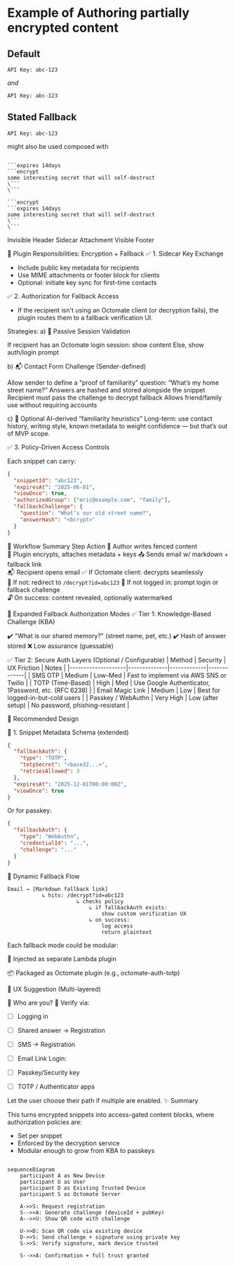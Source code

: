 Example of Authoring partially encrypted content
=================================================

## Default

```encrypted
API Key: abc-123
```
_and_

```encrypt
API Key: abc-123
```

## Stated Fallback
```encrypt fallback="remove | link | inline"
API Key: abc-123
```

might also be used composed with

```text

```expires 14days
```encrypt
some interesting secret that will self-destruct 
\```
\```

```


```text
```encrypt
```expires 14days
some interesting secret that will self-destruct 
\```
\```
```


Invisible Header
Sidecar Attachment
Visible Footer


🔐 Plugin Responsibilities: Encryption + Fallback
✅ 1. Sidecar Key Exchange

- Include public key metadata for recipients
- Use MIME attachments or footer block for clients
- Optional: initiate key sync for first-time contacts

✅ 2. Authorization for Fallback Access

- If the recipient isn't using an Octomate client (or decryption fails), the plugin routes them to a fallback verification UI.

Strategies:
a) 🔑 Passive Session Validation

If recipient has an Octomate login session: show content
Else, show auth/login prompt

b) 📬 Contact Form Challenge (Sender-defined)

Allow sender to define a “proof of familiarity” question:
“What’s my home street name?”
Answers are hashed and stored alongside the snippet
Recipient must pass the challenge to decrypt fallback
Allows friend/family use without requiring accounts

c) 🧠 Optional AI-derived “familiarity heuristics”
Long-term: use contact history, writing style, known metadata to weight confidence — but that’s out of MVP scope.

✅ 3. Policy-Driven Access Controls

Each snippet can carry:
```json
{
  "snippetId": "abc123",
  "expiresAt": "2025-06-01",
  "viewOnce": true,
  "authorizedGroup": ["eric@example.com", "family"],
  "fallbackChallenge": {
    "question": "What’s our old street name?",
    "answerHash": "<bcrypt>"
  }
}
```

🔄 Workflow Summary
Step	Action
📝 Author writes fenced content	
🔐 Plugin encrypts, attaches metadata + keys	
📤 Sends email w/ markdown + fallback link	
📬 Recipient opens email
✅ If Octomate client: decrypts seamlessly	
🔄 If not: redirect to `/decrypt?id=abc123`
👤 If not logged in: prompt login or fallback challenge	
🔓 On success: content revealed, optionally watermarked	

🔐 Expanded Fallback Authorization Modes
✅ Tier 1: Knowledge-Based Challenge (KBA)

✔️ "What is our shared memory?" (street name, pet, etc.)
✔️ Hash of answer stored
❌ Low assurance (guessable)

✅ Tier 2: Secure Auth Layers (Optional / Configurable)
| Method             | 	Security    | UX Friction | Notes       | 
|--------------------|--------------|-------------|-------------|
| SMS OTP            | Medium       | Low–Med	  | Fast to implement via AWS SNS or Twilio | 
| TOTP (Time-Based)	 | High    | Med | Use Google Authenticator, 1Password, etc. (RFC 6238) | 
| Email Magic Link	 | Medium       | Low	      | Best for logged-in-but-cold users | 
| Passkey / WebAuthn | 	Very High   | Low (after setup)	| No password, phishing-resistant | 


🧱 Recommended Design

🔐 1. Snippet Metadata Schema (extended)

```json
{
  "fallbackAuth": {
    "type": "TOTP",
    "totpSecret": "<base32...>",
    "retriesAllowed": 3
  },
  "expiresAt": "2025-12-01T00:00:00Z",
  "viewOnce": true
}

```

Or for passkey:

```json
{
  "fallbackAuth": {
    "type": "WebAuthn",
    "credentialId": "...",
    "challenge": "..."
  }
}
```


🔄 Dynamic Fallback Flow

```text
Email → [Markdown fallback link]
           ↳ hits: /decrypt?id=abc123
                      ↳ checks policy
                          ↳ if fallbackAuth exists:
                              show custom verification UX
                          ↳ on success:
                              log access
                              return plaintext

```

Each fallback mode could be modular:

🧩 Injected as separate Lambda plugin

📦 Packaged as Octomate plugin (e.g., octomate-auth-totp)

🔐 UX Suggestion (Multi-layered)

👤 Who are you?
📱 Verify via:
  - [ ] Logging in
  - [ ] Shared answer -> Registration
  - [ ] SMS -> Registration
  - [ ] Email Link
  Login:
  - [ ] Passkey/Security key
  - [ ] TOTP / Authenticator apps
  

Let the user choose their path if multiple are enabled.
✨ Summary

This turns encrypted snippets into access-gated content blocks, where authorization policies are:

- Set per snippet
- Enforced by the decryption service
- Modular enough to grow from KBA to passkeys


```mermaid

sequenceDiagram
    participant A as New Device
    participant U as User
    participant D as Existing Trusted Device
    participant S as Octomate Server

    A->>S: Request registration
    S-->>A: Generate challenge (deviceId + pubKey)
    A-->>U: Show QR code with challenge

    U->>D: Scan QR code via existing device
    D->>S: Send challenge + signature using private key
    S->>S: Verify signature, mark device trusted

    S-->>A: Confirmation + full trust granted

```